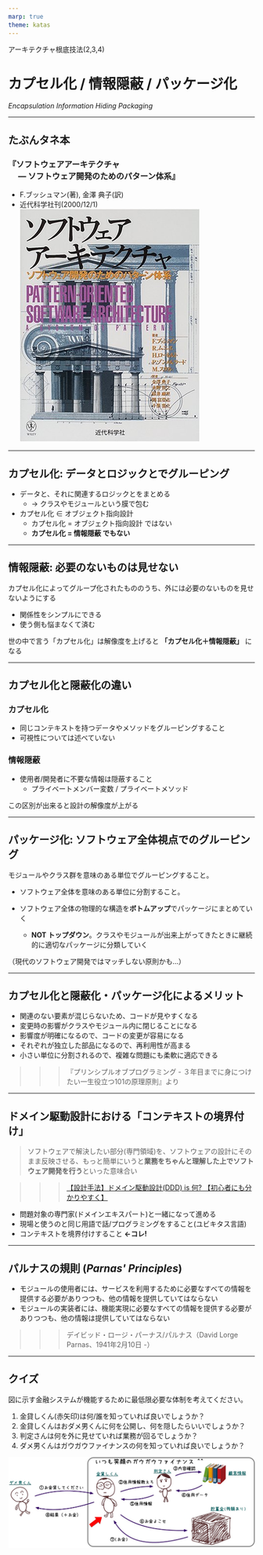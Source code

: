 ```yaml
---
marp: true
theme: katas
---
```

<!-- 
size: 16:9
paginate: true
-->
<!-- header: 勉強会# ― エンジニアとしての解像度を高めるための勉強会-->

アーキテクチャ根底技法(2,3,4)

# カプセル化 / 情報隠蔽 / パッケージ化

_Encapsulation_
_Information Hiding_
_Packaging_

<!-- 分割と独立性 -->

---

## たぶんタネ本

### 『ソフトウェアアーキテクチャ<br>　 ― ソフトウェア開発のためのパターン体系』
* F.ブッシュマン(著), 金澤 典子(訳)
* 近代科学社刊(2000/12/1)
![bg right:30% 90%](assets/12-book.jpg)

<!-- ソフトウェアアーキテクチャ ― ソフトウェア開発のためのパターン体系: https://www.amazon.co.jp/dp/4764902834 -->

---

## カプセル化: データとロジックとでグルーピング

* データと、それに関連するロジックとをまとめる
    * → クラスやモジュールという膜で包む
* カプセル化 ∈ オブジェクト指向設計
    * カプセル化 = オブジェクト指向設計 ではない
    * **カプセル化 = 情報隠蔽 でもない**

<!-- カプセルの中にカプセルがあっても良い。むしろそういうもの -->

---

## 情報隠蔽: 必要のないものは見せない

カプセル化によってグループ化されたもののうち、外には必要のないものを見せないようにする

* 関係性をシンプルにできる
* 使う側も悩まなくて済む

世の中で言う「カプセル化」は解像度を上げると **「カプセル化＋情報隠蔽」** になる

---

## カプセル化と隠蔽化の違い

### カプセル化

* 同じコンテキストを持つデータやメソッドをグルーピングすること
* 可視性については述べていない

### 情報隠蔽

* 使用者/開発者に不要な情報は隠蔽すること
    * プライベートメンバー変数 / プライベートメソッド

この区別が出来ると設計の解像度が上がる

---

## パッケージ化: ソフトウェア全体視点でのグルーピング

モジュールやクラス群を意味のある単位でグルーピングすること。

* ソフトウェア全体を意味のある単位に分割すること。

* ソフトウェア全体の物理的な構造を**ボトムアップ**でパッケージにまとめていく
    * **NOT トップダウン**。クラスやモジュールが出来上がってきたときに継続的に適切なパッケージに分類していく

（現代のソフトウェア開発ではマッチしない原則かも…）

<!-- リファクタリングフェーズの話になる？ちょっと適用する箇所が分からない -->

---

## カプセル化と隠蔽化・パッケージ化によるメリット

* 関連のない要素が混じらないため、コードが見やすくなる
* 変更時の影響がクラスやモジュール内に閉じることになる
* 影響度が明確になるので、コードの変更が容易になる
* それぞれが独立した部品になるので、再利用性が高まる
* 小さい単位に分割されるので、複雑な問題にも柔軟に適応できる

>>> 『プリンシプルオブプログラミング - ３年目までに身につけたい一生役立つ101の原理原則』より
<!--  -->

---

## ドメイン駆動設計における「コンテキストの境界付け」

> ソフトウェアで解決したい部分(専門領域)を、ソフトウェアの設計にそのまま反映させる、もっと簡単にいうと**業務をちゃんと理解した上でソフトウェア開発を行う**といった意味合い

>>> [【設計手法】ドメイン駆動設計(DDD) is 何? 【初心者にも分かりやすく】](https://qiita.com/kim_t0814/items/1a50bbdd8ef3ec780185)

* 問題対象の専門家(ドメインエキスパート)と一緒になって進める
* 現場と使うのと同じ用語で話/プログラミングをすること(ユビキタス言語)
* コンテキストを境界付けすること **←コレ!**

---

## パルナスの規則 (_Parnas' Principles_)

* モジュールの使用者には、サービスを利用するために必要なすべての情報を提供する必要がありつつも、他の情報を提供していてはならない
* モジュールの実装者には、機能実現に必要なすべての情報を提供する必要がありつつも、他の情報は提供していてはならない

>>> デイビッド・ロージ・パーナス/パルナス（David Lorge Parnas、1941年2月10日 -）

<!-- オブジェクト指向の基礎となったモジュール設計の概念を生み出したソフトウェア工学の先駆者。オブジェクト指向設計がない時代から、結合度を下げ凝集度を上げる設計こそが良いと説いていた -->

---

## クイズ

図に示す金融システムが機能するために最低限必要な体制を考えてください。

1. 金貸しくん(赤矢印)は何/誰を知っていれば良いでしょうか？
2. 金貸しくんはおダメ男くんに何を公開し、何を隠したらいいでしょうか？
3. 判定さんは何を外に見せていれば業務が回るでしょうか？
4. ダメ男くんはガウガウファイナンスの何を知っていれば良いでしょうか？

![center h:250](./assets/13-encapsulation.jpg)